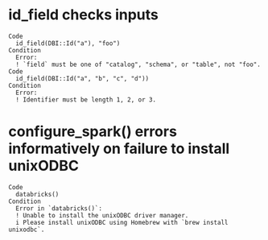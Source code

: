 # id_field checks inputs

    Code
      id_field(DBI::Id("a"), "foo")
    Condition
      Error:
      ! `field` must be one of "catalog", "schema", or "table", not "foo".
    Code
      id_field(DBI::Id("a", "b", "c", "d"))
    Condition
      Error:
      ! Identifier must be length 1, 2, or 3.

# configure_spark() errors informatively on failure to install unixODBC

    Code
      databricks()
    Condition
      Error in `databricks()`:
      ! Unable to install the unixODBC driver manager.
      i Please install unixODBC using Homebrew with `brew install unixodbc`.

